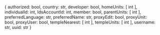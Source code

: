 {
  authorized: bool,
  country: str,
  developer: bool,
  homeUnits: [
    int
  ],
  individualId: int,
  ldsAccountId: int,
  member: bool,
  parentUnits: [
    int
  ],
  preferredLanguage: str,
  preferredName: str,
  proxyEdit: bool,
  proxyUnit: bool,
  proxyUser: bool,
  templeNearest: [
    int
  ],
  templeUnits: [
    int
  ],
  username: str,
  uuid: str
}